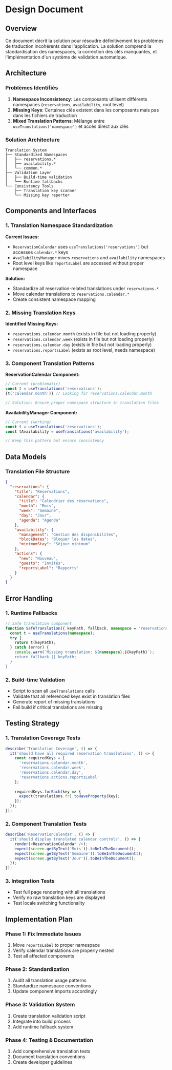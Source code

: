 # Design Document

## Overview

Ce document décrit la solution pour résoudre définitivement les problèmes de traduction incohérents dans l'application. La solution comprend la standardisation des namespaces, la correction des clés manquantes, et l'implémentation d'un système de validation automatique.

## Architecture

### Problèmes Identifiés

1. **Namespace Inconsistency**: Les composants utilisent différents namespaces (`reservations`, `availability`, root level)
2. **Missing Keys**: Certaines clés existent dans les composants mais pas dans les fichiers de traduction
3. **Mixed Translation Patterns**: Mélange entre `useTranslations('namespace')` et accès direct aux clés

### Solution Architecture

```
Translation System
├── Standardized Namespaces
│   ├── reservations.*
│   ├── availability.*
│   └── common.*
├── Validation Layer
│   ├── Build-time validation
│   └── Runtime fallbacks
└── Consistency Tools
    ├── Translation key scanner
    └── Missing key reporter
```

## Components and Interfaces

### 1. Translation Namespace Standardization

**Current Issues:**
- `ReservationCalendar` uses `useTranslations('reservations')` but accesses `calendar.*` keys
- `AvailabilityManager` mixes `reservations` and `availability` namespaces
- Root level keys like `reportsLabel` are accessed without proper namespace

**Solution:**
- Standardize all reservation-related translations under `reservations.*`
- Move calendar translations to `reservations.calendar.*`
- Create consistent namespace mapping

### 2. Missing Translation Keys

**Identified Missing Keys:**
- `reservations.calendar.month` (exists in file but not loading properly)
- `reservations.calendar.week` (exists in file but not loading properly)  
- `reservations.calendar.day` (exists in file but not loading properly)
- `reservations.reportsLabel` (exists as root level, needs namespace)

### 3. Component Translation Patterns

**ReservationCalendar Component:**
```typescript
// Current (problematic)
const t = useTranslations('reservations');
{t('calendar.month')} // Looking for reservations.calendar.month

// Solution: Ensure proper namespace structure in translation files
```

**AvailabilityManager Component:**
```typescript
// Current (working)
const t = useTranslations('reservations');
const tAvailability = useTranslations('availability');

// Keep this pattern but ensure consistency
```

## Data Models

### Translation File Structure

```json
{
  "reservations": {
    "title": "Réservations",
    "calendar": {
      "title": "Calendrier des réservations",
      "month": "Mois",
      "week": "Semaine", 
      "day": "Jour",
      "agenda": "Agenda"
    },
    "availability": {
      "management": "Gestion des disponibilités",
      "blockDates": "Bloquer les dates",
      "minimumStay": "Séjour minimum"
    },
    "actions": {
      "new": "Nouveau",
      "guests": "Invités", 
      "reportsLabel": "Rapports"
    }
  }
}
```

## Error Handling

### 1. Runtime Fallbacks

```typescript
// Safe translation component
function SafeTranslation({ keyPath, fallback, namespace = 'reservations' }) {
  const t = useTranslations(namespace);
  try {
    return t(keyPath);
  } catch (error) {
    console.warn(`Missing translation: ${namespace}.${keyPath}`);
    return fallback || keyPath;
  }
}
```

### 2. Build-time Validation

- Script to scan all `useTranslations` calls
- Validate that all referenced keys exist in translation files
- Generate report of missing translations
- Fail build if critical translations are missing

## Testing Strategy

### 1. Translation Coverage Tests

```typescript
describe('Translation Coverage', () => {
  it('should have all required reservation translations', () => {
    const requiredKeys = [
      'reservations.calendar.month',
      'reservations.calendar.week', 
      'reservations.calendar.day',
      'reservations.actions.reportsLabel'
    ];
    
    requiredKeys.forEach(key => {
      expect(translations.fr).toHaveProperty(key);
    });
  });
});
```

### 2. Component Translation Tests

```typescript
describe('ReservationCalendar', () => {
  it('should display translated calendar controls', () => {
    render(<ReservationCalendar />);
    expect(screen.getByText('Mois')).toBeInTheDocument();
    expect(screen.getByText('Semaine')).toBeInTheDocument();
    expect(screen.getByText('Jour')).toBeInTheDocument();
  });
});
```

### 3. Integration Tests

- Test full page rendering with all translations
- Verify no raw translation keys are displayed
- Test locale switching functionality

## Implementation Plan

### Phase 1: Fix Immediate Issues
1. Move `reportsLabel` to proper namespace
2. Verify calendar translations are properly nested
3. Test all affected components

### Phase 2: Standardization  
1. Audit all translation usage patterns
2. Standardize namespace conventions
3. Update component imports accordingly

### Phase 3: Validation System
1. Create translation validation script
2. Integrate into build process
3. Add runtime fallback system

### Phase 4: Testing & Documentation
1. Add comprehensive translation tests
2. Document translation conventions
3. Create developer guidelines